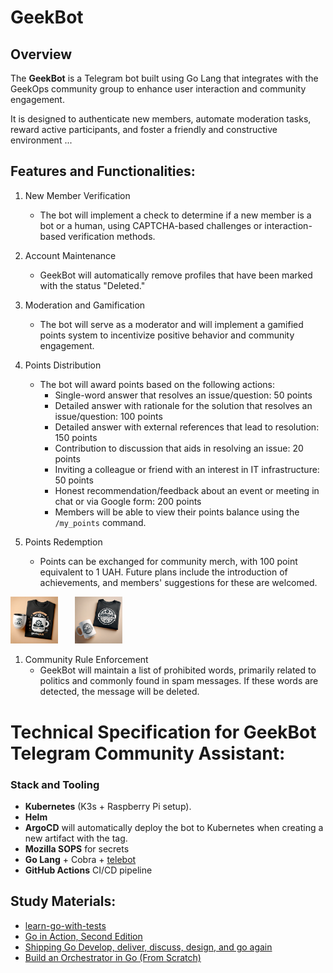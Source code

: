 # GeekBot


## Overview

The **GeekBot** is a Telegram bot built using Go Lang that integrates with the GeekOps community group to enhance user interaction and community engagement. 

It is designed to authenticate new members, automate moderation tasks, reward active participants, and foster a friendly and constructive environment ...

## Features and Functionalities:
1. New Member Verification
    - The bot will implement a check to determine if a new member is a bot or a human, using CAPTCHA-based challenges or interaction-based verification methods.

2. Account Maintenance
    - GeekBot will automatically remove profiles that have been marked with the status "Deleted."

3. Moderation and Gamification
    - The bot will serve as a moderator and will implement a gamified points system to incentivize positive behavior and community engagement.

4. Points Distribution
    - The bot will award points based on the following actions:
        - Single-word answer that resolves an issue/question: 50 points
        - Detailed answer with rationale for the solution that resolves an issue/question: 100 points
        - Detailed answer with external references that lead to resolution: 150 points
        - Contribution to discussion that aids in resolving an issue: 20 points
        - Inviting a colleague or friend with an interest in IT infrastructure: 50 points
        - Honest recommendation/feedback about an event or meeting in chat or via Google form: 200 points
        - Members will be able to view their points balance using the `/my_points` command.

5. Points Redemption
    - Points can be exchanged for community merch, with 100 point equivalent to 1 UAH. Future plans include the introduction of achievements, and members' suggestions for these are welcomed.

<p float="left">
  <img src=images/gift-1.png width="15%" />
  &nbsp;&nbsp;&nbsp;&nbsp;&nbsp;
  <img src=images/gift-2.png width="15%" />
</p>

1. Community Rule Enforcement
    - GeekBot will maintain a list of prohibited words, primarily related to politics and commonly found in spam messages. If these words are detected, the message will be deleted.

# Technical Specification for GeekBot Telegram Community Assistant:
### Stack and Tooling

 - **Kubernetes** (K3s + Raspberry Pi setup). 
 - **Helm**
 - **ArgoCD** will automatically deploy the bot to Kubernetes when creating a new artifact with the tag.
 - **Mozilla SOPS** for secrets
 - **Go Lang** + Cobra + [telebot](https://github.com/tucnak/telebot)
 - **GitHub Actions** CI/CD pipeline


## Study Materials:
- [learn-go-with-tests](https://quii.gitbook.io/learn-go-with-tests)
- [Go in Action, Second Edition](https://www.manning.com/books/go-in-action-second-edition)
- [Shipping Go Develop, deliver, discuss, design, and go again](https://www.manning.com/books/shipping-go)
- [Build an Orchestrator in Go (From Scratch)](https://www.manning.com/books/build-an-orchestrator-in-go-from-scratch)